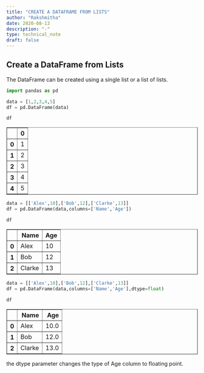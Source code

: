 ```yaml
---
title: "CREATE A DATAFRAME FROM LISTS"
author: "Rakshmitha"
date: 2020-08-13
description: "-"
type: technical_note
draft: false
---
```

## Create a DataFrame from Lists
The DataFrame can be created using a single list or a list of lists.


```python
import pandas as pd
```


```python
data = [1,2,3,4,5]
df = pd.DataFrame(data)
```


```python
df
```




<div>
<style scoped>
    .dataframe tbody tr th:only-of-type {
        vertical-align: middle;
    }

    .dataframe tbody tr th {
        vertical-align: top;
    }

    .dataframe thead th {
        text-align: right;
    }
</style>
<table border="1" class="dataframe">
  <thead>
    <tr style="text-align: right;">
      <th></th>
      <th>0</th>
    </tr>
  </thead>
  <tbody>
    <tr>
      <th>0</th>
      <td>1</td>
    </tr>
    <tr>
      <th>1</th>
      <td>2</td>
    </tr>
    <tr>
      <th>2</th>
      <td>3</td>
    </tr>
    <tr>
      <th>3</th>
      <td>4</td>
    </tr>
    <tr>
      <th>4</th>
      <td>5</td>
    </tr>
  </tbody>
</table>
</div>




```python
data = [['Alex',10],['Bob',12],['Clarke',13]]
df = pd.DataFrame(data,columns=['Name','Age'])
```


```python
df
```




<div>
<style scoped>
    .dataframe tbody tr th:only-of-type {
        vertical-align: middle;
    }

    .dataframe tbody tr th {
        vertical-align: top;
    }

    .dataframe thead th {
        text-align: right;
    }
</style>
<table border="1" class="dataframe">
  <thead>
    <tr style="text-align: right;">
      <th></th>
      <th>Name</th>
      <th>Age</th>
    </tr>
  </thead>
  <tbody>
    <tr>
      <th>0</th>
      <td>Alex</td>
      <td>10</td>
    </tr>
    <tr>
      <th>1</th>
      <td>Bob</td>
      <td>12</td>
    </tr>
    <tr>
      <th>2</th>
      <td>Clarke</td>
      <td>13</td>
    </tr>
  </tbody>
</table>
</div>




```python
data = [['Alex',10],['Bob',12],['Clarke',13]]
df = pd.DataFrame(data,columns=['Name','Age'],dtype=float)
```


```python
df
```




<div>
<style scoped>
    .dataframe tbody tr th:only-of-type {
        vertical-align: middle;
    }

    .dataframe tbody tr th {
        vertical-align: top;
    }

    .dataframe thead th {
        text-align: right;
    }
</style>
<table border="1" class="dataframe">
  <thead>
    <tr style="text-align: right;">
      <th></th>
      <th>Name</th>
      <th>Age</th>
    </tr>
  </thead>
  <tbody>
    <tr>
      <th>0</th>
      <td>Alex</td>
      <td>10.0</td>
    </tr>
    <tr>
      <th>1</th>
      <td>Bob</td>
      <td>12.0</td>
    </tr>
    <tr>
      <th>2</th>
      <td>Clarke</td>
      <td>13.0</td>
    </tr>
  </tbody>
</table>
</div>



the dtype parameter changes the type of Age column to floating point.


```python

```

